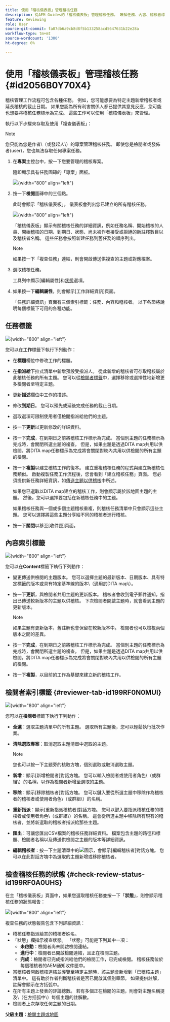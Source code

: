 ```yaml
---
title: 使用「稽核儀表板」管理稽核任務
description: 從AEM Guides的「稽核儀表板」管理稽核任務。 瞭解任務、內容、稽核者標籤下的執行動作，並檢查稽核任務的狀態。
feature: Reviewing
role: User
source-git-commit: fa07db6a9cb8d8f5b133258acd5647631b22e28a
workflow-type: tm+mt
source-wordcount: '1300'
ht-degree: 0%

---
```


# 使用「稽核儀表板」管理稽核任務 {#id2056B0Y70X4}

稽核管理工作流程可包含各種任務。 例如，您可能想要為特定主題新增稽核者或延長稽核的截止日期。 如果您認為所有利害關係人都已提供其意見反應，您可能也想要將稽核任務標示為完成。 這些工作可以使用「稽核儀表板」來管理。

執行以下步驟來存取及使用「複查儀表板」：

>[!NOTE]
>
> 您只能為您是作者\（或發起人\）的專案管理稽核任務。 即使您是檢閱者或發佈者\(user\)，您也無法存取任何專案任務。

1. 在&#x200B;**專案**&#x200B;主控台中，按一下您要管理的稽核專案。

   隨即顯示具有任務圖磚的「專案」面板。

   ![](images/review-management.png){width="800" align="left"}

1. 按一下&#x200B;**檢閱**&#x200B;圖磚中的三個點。

   此時會顯示「稽核儀表板」。 儀表板會列出您已建立的所有稽核任務。

   ![](images/review-dashboard.png){width="800" align="left"}

   「稽核儀表板」顯示有關稽核任務的詳細資訊，例如任務名稱、開始稽核的人員、開始稽核的日期、到期日、狀態、尚未被作者接受或拒絕的新註釋數目以及稽核者名稱。 這些任務會按照新建任務到舊任務的順序列出。

   >[!NOTE]
   >
   > 如果按一下「複查任務」連結，則會開啟傳送供複查的主題或對應檔案。

1. 選取稽核任務。

   工具列中顯示[編輯屬性]和[狀態](#check-review-status-id199RF0A0UHS)選項。

1. 如果按一下&#x200B;**編輯屬性**，則會顯示[工作詳細資訊]頁面。

   「任務詳細資訊」頁面有三個索引標籤：任務、內容和稽核者。 以下各節將說明每個標籤下可用的各種功能。


## 任務標籤

![](images/review-task-page.png){width="800" align="left"}

您可以在&#x200B;**工作**&#x200B;標籤下執行下列動作：

- 在&#x200B;**標題**&#x200B;欄位中修改工作的標題。
- 在&#x200B;**指派給**&#x200B;下拉式清單中新增預設受指派人。 從此新增的稽核者可存取稽核屬於此稽核任務的所有主題。 您可以從[檢閱者標籤](#reviewer-tab-id199RF0N0MUI)中，選擇移除或選擇性地新增更多檢閱者至特定主題。
- 更新&#x200B;**描述**&#x200B;欄位中工作的描述。
- 修改&#x200B;**到期日**。 您可以預先或延後完成任務的截止日期。
- 選取選項可限制使用者僅檢閱指派給他們的主題。
- 按一下&#x200B;**更新**&#x200B;以更新修改的詳細資料。
- 按一下&#x200B;**完成**，在到期日之前將稽核工作標示為完成。 當個別主題的任務標示為完成時，會關閉所選主題的複查。 但是，如果主題是透過DITA map共用以供檢閱，將DITA map任務標示為完成將會關閉對映內共用以供檢閱的所有主題的檢閱。
- 按一下&#x200B;**複製**&#x200B;以建立稽核工作的復本。 建立重複稽核任務的程式與建立新稽核任務類似。 啟動複製任務工作流程後，您會看到「建立稽核任務」頁面。 您必須提供新任務詳細資訊，如[傳送主題以供稽核](review-send-topics-for-review.md#)中所述。

  如果您已選取以DITA map建立的稽核工作，則會顯示屬於該地圖主題的主題。 然後，您可以選擇要包括在新稽核任務中的主題。

  如果稽核任務與一個或多個主題稽核重複，則稽核任務清單中只會顯示這些主題。 您可以選擇將這些主題分享給不同的稽核者進行稽核。

- 按一下&#x200B;**關閉**&#x200B;以移至[收件匣]頁面。

## 內容索引標籤

![](images/review-content-page.png){width="800" align="left"}

您可以在&#x200B;**Content**&#x200B;標籤下執行下列動作：

- 變更傳送供檢閱的主題版本。 您可以選擇主題的最新版本、日期版本、具有特定標籤的版本或具有特定基準線的版本\（適用於DITA map\）。

- 按一下&#x200B;**更新**，與檢閱者共用主題的更新版本。 稽核者會收到電子郵件通知，指出已傳送較新版本的主題以供稽核。 下次檢閱者開啟主題時，就會看到主題的更新版本。

  >[!NOTE]
  >
  > 如果主題有更新版本，舊註解也會保留在較新版本中。 檢閱者也可以檢視兩個版本之間的差異。

- 按一下&#x200B;**完成**，在到期日之前將稽核工作標示為完成。 當個別主題的任務標示為完成時，會關閉所選主題的複查。 但是，如果主題是透過DITA map共用以供檢閱，將DITA map任務標示為完成將會關閉對映內共用以供檢閱的所有主題的檢閱。

- 按一下&#x200B;**複製**，以目前的工作為基礎來建立新的稽核工作。


## 檢閱者索引標籤 {#reviewer-tab-id199RF0N0MUI}

![](images/reviewers-tab.png){width="800" align="left"}

您可以在&#x200B;**檢閱者**&#x200B;標籤下執行下列動作：

- **全選**：選取主題清單中的所有主題。 選取所有主題後，您可以輕鬆執行批次作業。
- **清除選取專案**：取消選取主題清單中選取的主題。

  >[!NOTE]
  >
  > 您也可以按一下主題旁的核取方塊，個別選取或取消選取主題。

- **新增**：顯示[新增檢閱者]對話方塊。 您可以輸入檢閱者或使用者角色\（或群組\）的名稱，以作為檢閱者新增至選取的主題。
- **移除**：顯示[移除稽核者]對話方塊。 您可以鍵入要從所選主題中移除作為稽核者的稽核者或使用者角色\（或群組\）的名稱。
- **重新指派**：顯示[重新指派稽核者]對話方塊。 您可以鍵入要指派稽核任務的稽核者或使用者角色\（或群組\）的名稱。 這會從所選主題中移除所有現有的稽核者，並將新選取的稽核者指派給那些主題。
- **匯出**：可讓您匯出CSV檔案的稽核任務詳細資料。 檔案包含主題的路徑和標題、檢閱者名稱以及傳送供檢閱之主題的版本等詳細資訊。
- **編輯稽核者**：按一下主題清單中的![](images/edit_pencil_icon.svg)圖示，會顯示[編輯稽核者]對話方塊。 您可以在此對話方塊中為選取的主題新增或移除稽核者。

## 檢查稽核任務的狀態 {#check-review-status-id199RF0A0UHS}

在主「稽核儀表板」頁面中，如果您選取稽核任務並按一下「**狀態**」，則會顯示稽核任務的狀態報告：

![](images/review-status-report.png){width="800" align="left"}

複查任務的狀態報告包含下列詳細資訊：

- 稽核任務指派給其的稽核者姓名。
- 「狀態」欄指示複查狀態。 「狀態」可能是下列其中一項：
   - **未啟動**：檢閱者尚未開啟檢閱連結。
   - **進行中**：檢閱者已開啟檢閱連結，且正在檢閱主題。
   - **完成**：檢閱者已完成指派給他們的檢閱工作，已完成檢閱。 稽核任務位於每個稽核者的AEM通知收件匣中。
- 當稽核者開啟稽核連結並導覽至特定主題時，該主題會新增到「已稽核主題」清單中。 這有助於作者判斷稽核者是否已開啟其個別章節。 如果提供註解，註解會顯示在方括弧中。
- 在所有主題上發表的評論總數。 若有多個正在檢閱的主題，則會對主題名稱提及\（在方括弧中\）每個主題的註解數。
- 檢閱者上次存取任何主題的日期。

**父級主題：**[&#x200B;檢閱主題或地圖](review.md)
